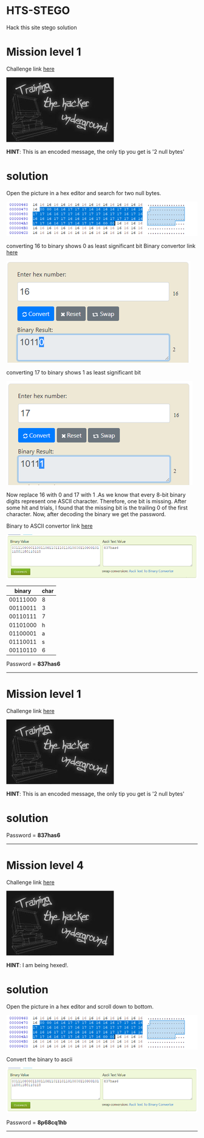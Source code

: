 # HTS-STEGO
Hack this site stego solution
# Mission level 1
Challenge link [here](https://www.hackthissite.org/missions/playit/stego/1)

![Mission 1](https://github.com/Cronic7/HTS-STEGO/blob/master/file/a.png?raw=true)

**HINT**: This is an encoded message, the only tip you get is '2 null bytes'
# solution
Open the picture in a hex editor and search for two null bytes.

![hex_editor](https://github.com/Cronic7/HTS-STEGO/blob/master/file/hex.PNG)

converting 16 to binary shows 0 as least significant bit
Binary convertor link [here](https://www.rapidtables.com/convert/number/hex-to-binary.html)

![hex to binary](https://github.com/Cronic7/HTS-STEGO/blob/master/file/16.PNG)

converting 17 to binary shows 1 as least significant bit

![hex to binary](https://github.com/Cronic7/HTS-STEGO/blob/master/file/17.PNG)

Now replace 16 with 0 and 17 with 1 .As we know that every 8-bit binary digits represent one ASCII character. Therefore, one bit is missing. After some hit and trials, I found that the missing bit is the trailing 0 of the first character. Now, after decoding the binary we get the password.

Binary to ASCII convertor link [here](https://www.binaryhexconverter.com/binary-to-ascii-text-converter)

![Binary to ascii](https://github.com/Cronic7/HTS-STEGO/blob/master/file/as.PNG?raw=true)

| binary | char | 
|--------|------|
|00111000|8|
|00110011|3|
|00110111|7|
|01101000|h|
|01100001|a|
|01110011|s|
|00110110|6|

Password = **837has6**

----
# Mission level 1
Challenge link [here](https://www.hackthissite.org/missions/playit/stego/1)

![Mission 1](https://github.com/Cronic7/HTS-STEGO/blob/master/file/a.png?raw=true)

**HINT**: This is an encoded message, the only tip you get is '2 null bytes'
# solution

Password = **837has6**

----
# Mission level 4
Challenge link [here](https://www.hackthissite.org/missions/stego/template.php)

![Mission 4](https://github.com/Cronic7/HTS-STEGO/blob/master/file/a.png?raw=true)

**HINT**: I am being hexed!.
# solution
Open the picture in a hex editor and scroll down to bottom.

![hex_editor](https://github.com/Cronic7/HTS-STEGO/blob/master/file/hex.PNG)

Convert the binary to ascii

![Binary to ascii](https://github.com/Cronic7/HTS-STEGO/blob/master/file/as.PNG?raw=true)

Password = **8p68cq1hb**

----
